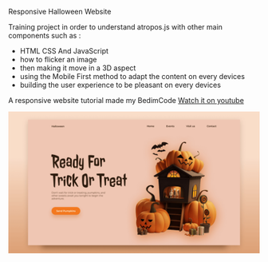 Responsive Halloween Website

Training project in order to understand atropos.js with other main components such as :
- HTML CSS And JavaScript
- how to flicker an image
- then making it move in a 3D aspect
- using the Mobile First method to adapt the content on every devices
- building the user experience to be pleasant on every devices

A responsive website tutorial made my BedimCode
[Watch it on youtube](https://youtu.be/4YePjH9j7UE)

![preview img](/preview.png)

